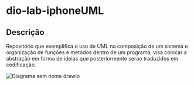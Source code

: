 # dio-lab-iphoneUML

## Descrição

Repositório que exemplifica o uso de UML na composição de um sistema e organização de funções e metódos dentro de um programa, visa colocar a abstração em forma de ideias que posteriormente serao traduzidos em codificação.

![Diagrama sem nome drawio](https://github.com/Cayo-Cesar/dio-lab-iphoneUML/assets/96149641/0ebdcdc1-fcae-4085-a23d-77d1440d9671)
